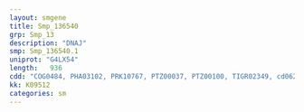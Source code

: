 ```yaml
---
layout: smgene
title: Smp_136540
grp: Smp_13
description: "DNAJ"
smp: Smp_136540.1
uniprot: "G4LX54"
length:   936
cdd: "COG0484, PHA03102, PRK10767, PTZ00037, PTZ00100, TIGR02349, cd06257, cl02542, pfam00226, smart00271"
kk: K09512
categories: sm
---
```

